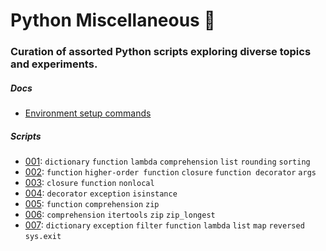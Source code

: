 # Python Miscellaneous 🐍

### Curation of assorted Python scripts exploring diverse topics and experiments.

##### Docs

- [Environment setup commands](./environment_setup.md)

##### Scripts

- [001](./src/001.py): `dictionary` `function` `lambda` `comprehension` `list` `rounding` `sorting`
- [002](./src/002.py): `function` `higher-order function` `closure` `function decorator` `args`
- [003](./src/003.py): `closure` `function` `nonlocal`
- [004](./src/004.py): `decorator` `exception` `isinstance`
- [005](./src/005.py): `function` `comprehension` `zip`
- [006](./src/006.py): `comprehension` `itertools` `zip` `zip_longest`
- [007](./src/007.py): `dictionary` `exception` `filter` `function` `lambda` `list` `map` `reversed` `sys.exit`
